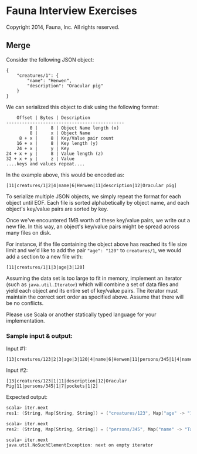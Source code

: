 # Fauna Interview Exercises

Copyright 2014, Fauna, Inc. All rights reserved.

## Merge

Consider the following JSON object:
 
    {
        "creatures/1": {
            "name": "Henwen",
            "description": "Oracular pig"
        }
    }

We can serialized this object to disk using the following format:
 
        Offset | Bytes | Description
    ---------------------------------------------
             0 |     8 | Object Name length (x)
             8 |     x | Object Name
         8 + x |     8 | Key/Value pair count
        16 + x |     8 | Key length (y)
        24 + x |     y | Key
    24 + x + y |     8 | Value length (z)
    32 + x + y |     z | Value
    ....keys and values repeat.... 
 
In the example above, this would be encoded as:
 
    [11|creatures/1|2|4|name|6|Henwen|11|description|12|Oracular pig]
 
To serialize multiple JSON objects, we simply repeat the format for
each object until EOF. Each file is sorted alphabetically by object
name, and each object's key/value pairs are sorted by key.
 
Once we've encountered 1MB worth of these key/value pairs, we write
out a new file. In this way, an object's key/value pairs might be
spread across many files on disk.
 
For instance, if the file containing the object above has reached its
file size limit and we'd like to add the pair `"age": "120"` to
`creatures/1`, we would add a section to a new file with:
 
    [11|creatures/1|1|3|age|3|120]
 
Assuming the data set is too large to fit in memory, implement an iterator (such as `java.util.Iterator`) which will combine a set of data files and yield each object and its entire set of key/value pairs. The iterator must maintain the correct sort order as specified above. Assume that there will be no conflicts.

Please use Scala or another statically typed language for your implementation.

### Sample input & output:

Input #1:

```
[13|creatures/123|2|3|age|3|120|4|name|6|Henwen|11|persons/345|1|4|name|5|Taran]
```

Input #2:

```
[13|creatures/123|1|11|description|12|Oracular Pig|11|persons/345|1|7|pockets|1|2]
```

Expected output:

```scala
scala> iter.next
res1: (String, Map[String, String]) = ("creatures/123", Map("age" -> "120", "description" -> "Oracular Pig", "name" -> "Henwen"))

scala> iter.next
res2: (String, Map[String, String]) = ("persons/345", Map("name" -> "Taran", "pockets" -> "2"))

scala> iter.next
java.util.NoSuchElementException: next on empty iterator
```
